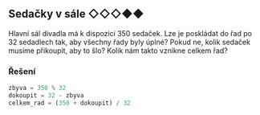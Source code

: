 ## Sedačky v sále ◇◇◇◆◆

Hlavní sál divadla má k dispozici 350 sedaček. Lze je poskládat do řad po 32 sedadlech tak, aby všechny řady byly úplné?
Pokud ne, kolik sedaček musíme přikoupit, aby to šlo? Kolik nám takto vznikne celkem řad?

### Řešení

```python
zbyva = 350 % 32
dokoupit = 32 - zbyva
celkem_rad = (350 + dokoupit) / 32
```